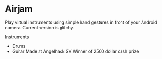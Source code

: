 Airjam
=======
Play virtual instruments using simple hand gestures in front of your Android camera.
Current version is glitchy.

Instruments
- Drums
- Guitar
Made at Angelhack SV
Winner of 2500 dollar cash prize
